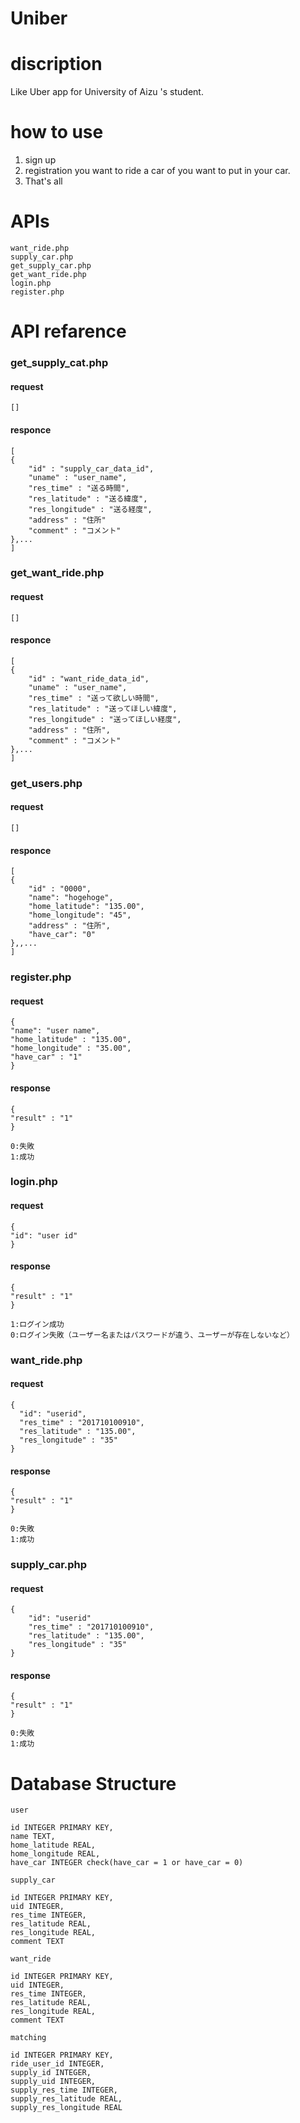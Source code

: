 # Uniber

# discription
Like Uber app for University of Aizu 's student.

# how to use
1. sign up
1. registration you want to ride a car of you want to put in your car.
1. That's all

# APIs

```
want_ride.php
supply_car.php
get_supply_car.php
get_want_ride.php
login.php
register.php
```

# API refarence

### get_supply_cat.php

#### request
```
[]
```

#### responce
```
[
{
    "id" : "supply_car_data_id",
    "uname" : "user_name",
    "res_time" : "送る時間",
    "res_latitude" : "送る緯度",
    "res_longitude" : "送る経度",
    "address" : "住所"
    "comment" : "コメント"
},...
]
```

### get_want_ride.php

#### request
```
[]
```

#### responce
```
[
{
    "id" : "want_ride_data_id",
    "uname" : "user_name",
    "res_time" : "送って欲しい時間",
    "res_latitude" : "送ってほしい緯度",
    "res_longitude" : "送ってほしい経度",
    "address" : "住所",
    "comment" : "コメント"
},...
]
```

### get_users.php

#### request
```
[]
```

#### responce
```
[
{
    "id" : "0000",
    "name": "hogehoge",
    "home_latitude": "135.00",
    "home_longitude": "45",
    "address" : "住所",
    "have_car": "0"
},,...
]
```

### register.php

#### request
```
{
"name": "user name",
"home_latitude" : "135.00",
"home_longitude" : "35.00",
"have_car" : "1"
}
```
#### response
```
{
"result" : "1"
}

0:失敗
1:成功
```

### login.php

#### request
```
{
"id": "user id"
}
```
#### response
```
{
"result" : "1"
}

1:ログイン成功
0:ログイン失敗（ユーザー名またはパスワードが違う、ユーザーが存在しないなど）
```

### want_ride.php

#### request
```
{
  "id": "userid",
  "res_time" : "201710100910",
  "res_latitude" : "135.00",
  "res_longitude" : "35"
}
```
#### response
```
{
"result" : "1"
}

0:失敗
1:成功
```

### supply_car.php

#### request
```
{
    "id": "userid"
    "res_time" : "201710100910",
    "res_latitude" : "135.00",
    "res_longitude" : "35"
}
```
#### response
```
{
"result" : "1"
}

0:失敗
1:成功
```


# Database Structure


`user`  
```
id INTEGER PRIMARY KEY,
name TEXT,
home_latitude REAL,
home_longitude REAL,
have_car INTEGER check(have_car = 1 or have_car = 0)
```

`supply_car`  
```
id INTEGER PRIMARY KEY,
uid INTEGER,
res_time INTEGER,
res_latitude REAL,
res_longitude REAL,
comment TEXT
```

`want_ride`  
```
id INTEGER PRIMARY KEY,
uid INTEGER,
res_time INTEGER,
res_latitude REAL,
res_longitude REAL,
comment TEXT
```


`matching`  
```
id INTEGER PRIMARY KEY,
ride_user_id INTEGER,
supply_id INTEGER,
supply_uid INTEGER,
supply_res_time INTEGER,
supply_res_latitude REAL,
supply_res_longitude REAL
```
